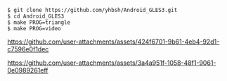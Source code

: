 ```
$ git clone https://github.com/yhbsh/Android_GLES3.git
$ cd Android_GLES3
$ make PROG=triangle
$ make PROG=video
```

https://github.com/user-attachments/assets/424f6701-9b61-4eb4-92d1-c7596e0f1dec

https://github.com/user-attachments/assets/3a4a951f-1058-48f1-9061-0e0989261eff
